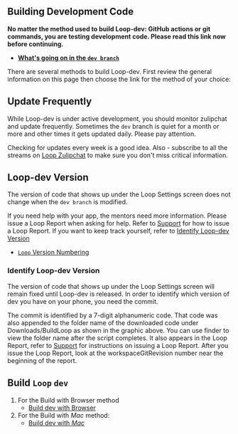 ## Building Development Code

**No matter the method used to build Loop-dev: GitHub actions or git commands, you are testing development code. Please read this link now before continuing.**

* **[What's going on in the `dev branch`](../version/development.md#whats-going-on-in-the-dev-branch)**

There are several methods to build Loop-dev. First review the general information on this page then choose the link for the method of your choice:

## Update Frequently

While Loop-dev is under active development, you should monitor zulipchat and update frequently. Sometimes the `dev` branch is quiet for a month or more and other times it gets updated daily. Please pay attention.

Checking for updates every week is a good idea. Also - subscribe to all the streams on [Loop Zulipchat](https://loop.zulipchat.com) to make sure you don't miss critical information.

## Loop-dev Version

The version of code that shows up under the Loop Settings screen does not change when the `dev branch` is modified.

If you need help with your app, the mentors need more information. Please issue a Loop Report when asking for help. Refer to [Support](../loop-3/settings.md#support) for how to issue a Loop Report. If you want to keep track yourself, refer to [Identify Loop-dev Version](#identify-loop-dev-version)

* [`Loop` Version Numbering](releases.md#loop-version-numbering)

### Identify Loop-dev Version

The version of code that shows up under the Loop Settings screen will remain fixed until Loop-dev is released. In order to identify which version of dev you have on your phone, you need the commit.

The commit is identified by a 7-digit alphanumeric code.  That code was also appended to the folder name of the downloaded code under Downloads/BuildLoop as shown in the graphic above.  You can use finder to view the folder name after the script completes. It also appears in the Loop Report, refer to [Support](../loop-3/settings.md#support) for instructions on issuing a Loop Report. After you issue the Loop Report, look at the workspaceGitRevision number near the beginning of the report.

## Build `Loop` `dev`

1. For the Build with Browser method
    * [Build dev with Browser](../gh-actions/build-dev-browser.md)
1. For the Build with *Mac* method:
    * [Build dev with *Mac*](../build/build-dev-mac.md)
